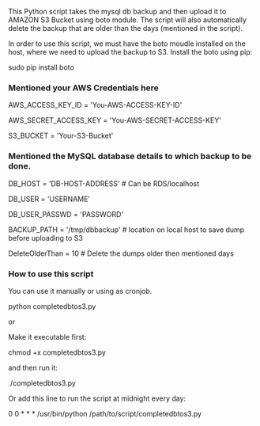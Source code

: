 
This Python script takes the mysql db backup and then upload it to AMAZON S3 Bucket using boto module. The script will also automatically delete the backup that are older than the days (mentioned in the script).

In order to use this script, we must have the boto moudle installed on the host, where we need to upload the backup to S3. Install the boto using pip:

sudo pip install boto

### Mentioned your AWS Credentials here ###

AWS_ACCESS_KEY_ID = 'You-AWS-ACCESS-KEY-ID'

AWS_SECRET_ACCESS_KEY = 'You-AWS-SECRET-ACCESS-KEY'

S3_BUCKET = 'Your-S3-Bucket'


### Mentioned the MySQL database details to which backup to be done.

DB_HOST = 'DB-HOST-ADDRESS' # Can be RDS/localhost

DB_USER = 'USERNAME'

DB_USER_PASSWD = 'PASSWORD'

BACKUP_PATH = '/tmp/dbbackup' # location on local host to save dump before uploading to S3

DeleteOlderThan = 10 # Delete the dumps older then mentioned days


### How to use this script

You can use it manually or using as cronjob.

python completedbtos3.py

or

Make it executable first:

chmod +x completedbtos3.py 

and then run it:

./completedbtos3.py

Or add this line to run the script at midnight every day: 

0 0 * * * /usr/bin/python /path/to/script/completedbtos3.py

